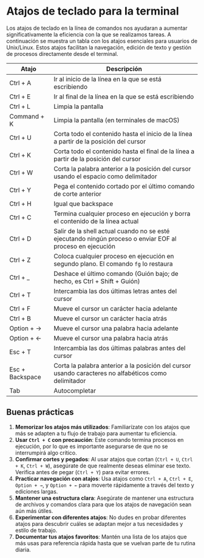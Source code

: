 # Atajos de teclado para la terminal

Los atajos de teclado en la línea de comandos nos ayudaran a aumentar significativamente la eficiencia con la que se realizamos tareas. A continuación se muestra un tabla con los atajos esenciales para usuarios de Unix/Linux. Estos atajos facilitan la navegación, edición de texto y gestión de procesos directamente desde el terminal.

| Atajo            | Descripción                                                                                               |
| ---------------- | ---------------------------------------------------------------------------                               |
| Ctrl + A         | Ir al inicio de la línea en la que se está escribiendo                                                    |
| Ctrl + E         | Ir al final de la línea en la que se está escribiendo                                                     |
| Ctrl + L         | Limpia la pantalla                                                                                        |
| Command + K      | Limpia la pantalla (en terminales de macOS)                                                               |
| Ctrl + U         | Corta todo el contenido hasta el inicio de la línea a partir de la posición del cursor                    |
| Ctrl + K         | Corta todo el contenido hasta el final de la línea a partir de la posición del cursor                     |
| Ctrl + W         | Corta la palabra anterior a la posición del cursor usando el espacio como delimitador                     |
| Ctrl + Y         | Pega el contenido cortado por el último comando de corte anterior                                         |
| Ctrl + H         | Igual que backspace                                                                                       |
| Ctrl + C         | Termina cualquier proceso en ejecución y borra el contenido de la línea actual                            |
| Ctrl + D         | Salir de la shell actual cuando no se esté ejecutando ningún proceso o enviar EOF al proceso en ejecución |
| Ctrl + Z         | Coloca cualquier proceso en ejecución en segundo plano. El comando `fg` lo restaura                       |
| Ctrl + _         | Deshace el último comando (Guión bajo; de hecho, es Ctrl + Shift + Guión)                                 |
| Ctrl + T         | Intercambia las dos últimas letras antes del cursor                                                       |
| Ctrl + F         | Mueve el cursor un carácter hacia adelante                                                                |
| Ctrl + B         | Mueve el cursor un carácter hacia atrás                                                                   |
| Option + →       | Mueve el cursor una palabra hacia adelante                                                                |
| Option + ←       | Mueve el cursor una palabra hacia atrás                                                                   |
| Esc + T          | Intercambia las dos últimas palabras antes del cursor                                                     |
| Esc + Backspace  | Corta la palabra anterior a la posición del cursor usando caracteres no alfabéticos como delimitador      |
| Tab              | Autocompletar                                                                                             |

## Buenas prácticas

1. **Memorizar los atajos más utilizados**: Familiarízate con los atajos que más se adapten a tu flujo de trabajo para aumentar tu eficiencia.
2. **Usar `Ctrl + C` con precaución**: Este comando termina procesos en ejecución, por lo que es importante asegurarse de que no se interrumpirá algo crítico.
3. **Confirmar cortes y pegados**: Al usar atajos que cortan (`Ctrl + U`, `Ctrl + K`, `Ctrl + W`), asegúrate de que realmente deseas eliminar ese texto. Verifica antes de pegar (`Ctrl + Y`) para evitar errores.
4. **Practicar navegación con atajos**: Usa atajos como `Ctrl + A`, `Ctrl + E`, `Option + →`, y `Option + ←` para moverte rápidamente a través del texto y ediciones largas.
5. **Mantener una estructura clara**: Asegúrate de mantener una estructura de archivos y comandos clara para que los atajos de navegación sean aún más útiles.
6. **Experimentar con diferentes atajos**: No dudes en probar diferentes atajos para descubrir cuáles se adaptan mejor a tus necesidades y estilo de trabajo.
7. **Documentar tus atajos favoritos**: Mantén una lista de los atajos que más usas para referencia rápida hasta que se vuelvan parte de tu rutina diaria.
